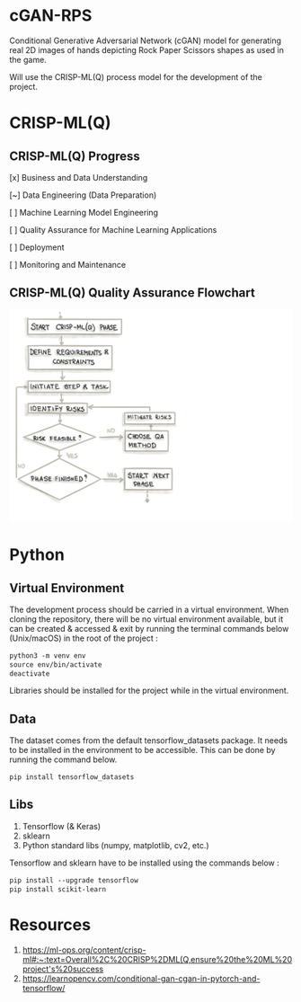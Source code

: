 # cGAN-RPS
Conditional Generative Adversarial Network (cGAN) model for generating real 2D images of hands depicting Rock Paper Scissors shapes as used in the game.

Will use the CRISP-ML(Q) process model for the development of the project. 

# CRISP-ML(Q)

## CRISP-ML(Q) Progress
[x] Business and Data Understanding

[~] Data Engineering (Data Preparation)

[ ] Machine Learning Model Engineering

[ ] Quality Assurance for Machine Learning Applications

[ ] Deployment

[ ] Monitoring and Maintenance

## CRISP-ML(Q) Quality Assurance Flowchart
![CRISP-ML(Q) approach for quality assurance for each of the six phases](assets/crisp-ml-phase.jpeg "CRISP-ML(Q) approach for quality assurance for each of the six phases")

# Python

## Virtual Environment
The development process should be carried in a virtual environment. When cloning the repository, there will be no virtual environment available, but it can be created & accessed & exit by running the terminal commands below (Unix/macOS) in the root of the project :
```console
python3 -m venv env
source env/bin/activate
deactivate
```

Libraries should be installed for the project while in the virtual environment.

## Data
The dataset comes from the default tensorflow_datasets package. It needs to be installed in the environment to be accessible. This can be done by running the command below.

```console
pip install tensorflow_datasets
```

## Libs
1. Tensorflow (& Keras)
2. sklearn
3. Python standard libs (numpy, matplotlib, cv2, etc.)

Tensorflow and sklearn have to be installed using the commands below :
```console
pip install --upgrade tensorflow
pip install scikit-learn
```

# Resources
1. https://ml-ops.org/content/crisp-ml#:~:text=Overall%2C%20CRISP%2DML(Q,ensure%20the%20ML%20project's%20success
2. https://learnopencv.com/conditional-gan-cgan-in-pytorch-and-tensorflow/
